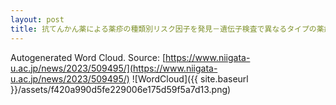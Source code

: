 ```yaml
---
layout: post
title: 抗てんかん薬による薬疹の種類別リスク因子を発見－遺伝子検査で異なるタイプの薬疹の発症を予防－
---
```

Autogenerated Word Cloud.
Source\: [https://www.niigata-u.ac.jp/news/2023/509495/](https://www.niigata-u.ac.jp/news/2023/509495/)
![WordCloud]({{ site.baseurl }}/assets/f420a990d5fe229006e175d59f5a7d13.png)